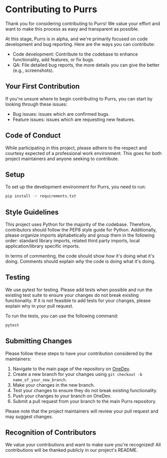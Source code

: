 # Contributing to Purrs

Thank you for considering contributing to Purrs! We value your effort and want to make this process as easy and transparent as possible.

At this stage, Purrs is in alpha, and we're primarily focused on code development and bug reporting. Here are the ways you can contribute:

- Code development: Contribute to the codebase to enhance functionality, add features, or fix bugs.
- QA: File detailed bug reports, the more details you can give the better (e.g., screenshots).

## Your First Contribution

If you're unsure where to begin contributing to Purrs, you can start by looking through these issues:

- Bug issues: issues which are confirmed bugs.
- Feature issues: issues which are requesting new features.

## Code of Conduct

While participating in this project, please adhere to the respect and courtesy expected of a professional work environment. This goes for both project maintainers and anyone seeking to contribute.

## Setup

To set up the development environment for Purrs, you need to run:

```bash
pip install -r requirements.txt
```

## Style Guidelines

This project uses Python for the majority of the codebase. Therefore, contributors should follow the PEP8 style guide for Python. Additionally, please organize imports alphabetically and group them in the following order: standard library imports, related third party imports, local application/library specific imports.

In terms of commenting, the code should show *how* it's doing what it's doing. Comments should explain *why* the code is doing what it's doing.

## Testing

We use pytest for testing. Please add tests when possible and run the existing test suite to ensure your changes do not break existing functionality. If it is not feasible to add tests for your changes, please explain why in your pull request.

To run the tests, you can use the following command:

```bash
pytest
```

## Submitting Changes

Please follow these steps to have your contribution considered by the maintainers:

1. Navigate to the main page of the repository on [OneDev](https://dev.doze.dev/purrs).
2. Create a new branch for your changes using `git checkout -b name_of_your_new_branch`.
3. Make your changes in the new branch.
4. Test your changes to ensure they do not break existing functionality.
5. Push your changes to your branch on OneDev.
6. Submit a pull request from your branch to the main Purrs repository.

Please note that the project maintainers will review your pull request and may suggest changes. 

## Recognition of Contributors

We value your contributions and want to make sure you're recognized! All contributions will be thanked publicly in our project's README.